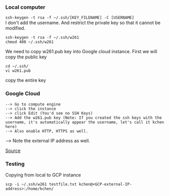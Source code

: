 
### Local computer 

`ssh-keygen -t rsa -f ~/.ssh/[KEY_FILENAME] -C [USERNAME]`  
I don't add the username. And restrict the private key so that it cannot be modified. 
```
ssh-keygen -t rsa -f ~/.ssh/w261 
chmod 400 ~/.ssh/w261
```

We need to copy w261.pub key into Google cloud instance. First we will copy the public key 
```
cd ~/.ssh/
vi w261.pub
```
copy the entire key 

### Google Cloud 

```
--> Go to compute engine 
--> click the instance 
--> click Edit (You'd see no SSH Keys) 
--> Add the w261.pub key (Note: If you created the ssh keys with the username, it's automatically appear the username, let's call it kchen here)
--> Also enable HTTP, HTTPS as well. 
```

--> Note the external IP address as well. 

<a href="https://www.youtube.com/watch?v=R8C66NwMJLs">Source</a>

### Testing 
Copying from local to GCP instance 
```
scp -i ~/.ssh/w261 testfile.txt kchen@<GCP-external-IP-address>:/home/kchen/
```





